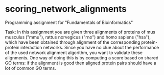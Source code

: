 # scoring_network_alignments
Programming assignment for "Fundamentals of Bioinformatics"

Task: In this assignment you are given three alignments of proteins of mus musculus ("mmu"), rattus norvegicus ("rno") and homo sapiens ("hsa"), which have been obtained through alignment of the corresponding protein-protein interaction networks. Since you have no clue about the performance of the used network alignment algorithm, you want to validate these alignments. One way of doing this is by computing a score based on shared GO terms: if the alignment is good then aligned protein pairs should have a lot of common GO terms.
